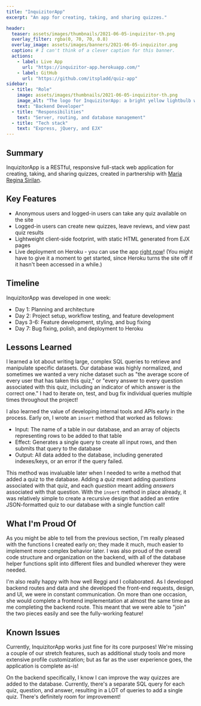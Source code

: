 ```yaml
---
title: "InquizitorApp"
excerpt: "An app for creating, taking, and sharing quizzes."

header:
  teaser: assets/images/thumbnails/2021-06-05-inquizitor-th.png
  overlay_filter: rgba(0, 70, 70, 0.8)
  overlay_image: assets/images/banners/2021-06-05-inquizitor.png
  caption: # I can't think of a clever caption for this banner.
  actions:
    - label: Live App
      url: "https://inquizitor-app.herokuapp.com/"
    - label: GitHub
      url: "https://github.com/itspladd/quiz-app"
sidebar:
  - title: "Role"
    image: assets/images/thumbnails/2021-06-05-inquizitor-th.png
    image_alt: "The logo for InquizitorApp: a bright yellow lightbulb with a checkmark inside."
    text: "Backend Developer"
  - title: "Responsibilities"
    text: "Server, routing, and database management"
  - title: "Tech stack"
    text: "Express, jQuery, and EJX"
---
```


## Summary

InquizitorApp is a RESTful, responsive full-stack web application for creating, taking, and sharing quizzes, created in partnership with [Maria Regina Sirilan](https://github.com/ahhreggi).

## Key Features

<!-- What important technologies, features, etc were in this project? -->
- Anonymous users and logged-in users can take any quiz available on the site
- Logged-in users can create new quizzes, leave reviews, and view past quiz results
- Lightweight client-side footprint, with static HTML generated from EJX pages
- Live deployment on Heroku - you can use the app [right now](https://inquizitor-app.herokuapp.com)! (You might have to give it a moment to get started, since Heroku turns the site off if it hasn't been accessed in a while.)

## Timeline

<!-- How long did it take? -->
InquizitorApp was developed in one week:

- Day 1: Planning and architecture
- Day 2: Project setup, workflow testing, and feature development
- Days 3-6: Feature development, styling, and bug fixing
- Day 7: Bug fixing, polish, and deployment to Heroku

## Lessons Learned

<!-- What new skills did I learn? What roadblocks did I encounter? What challenges did I overcome? -->
I learned a lot about writing large, complex SQL queries to retrieve and manipulate specific datasets. Our database was highly normalized, and sometimes we wanted a very niche dataset such as "the average score of every user that has taken this quiz," or "every answer to every question associated with this quiz, including an indicator of which answer is the correct one." I had to iterate on, test, and bug fix individual queries multiple times throughout the project!

I also learned the value of developing internal tools and APIs early in the process. Early on, I wrote an `insert` method that worked as follows:

- Input: The name of a table in our database, and an array of objects representing rows to be added to that table
- Effect: Generates a single query to create all input rows, and then submits that query to the database
- Output: All data added to the database, including generated indexes/keys, or an error if the query failed.

This method was invaluable later when I needed to write a method that added a quiz to the database. Adding a *quiz* meant adding *questions* associated with that quiz, and each *question* meant adding *answers* associated with that question. With the `insert` method in place already, it was relatively simple to create a recursive design that added an entire JSON-formatted quiz to our database with a single function call!

## What I'm Proud Of

<!-- What am I particularly happy about from this project? -->
As you might be able to tell from the previous section, I'm really pleased with the functions I created early on; they made it much, much easier to implement more complex behavior later. I was also proud of the overall code structure and organization on the backend, with all of the database helper functions split into different files and bundled wherever they were needed.

I'm also really happy with how well Reggi and I collaborated. As I developed backend routes and data and she developed the front-end requests, design, and UI, we were in constant communication. On more than one occasion, she would complete a frontend implementation at almost the same time as me completing the backend route. This meant that we were able to "join" the two pieces easily and see the fully-working feature!

## Known Issues

<!-- Optional: what needs to be addressed? -->
Currently, InquizitorApp works just fine for its core purposes! We're missing a couple of our stretch features, such as additional study tools and more extensive profile customization; but as far as the user experience goes, the application is complete as-is!

On the backend specifically, I know I can improve the way quizzes are added to the database. Currently, there's a separate SQL query for each quiz, question, and answer, resulting in a LOT of queries to add a single quiz. There's definitely room for improvement!
